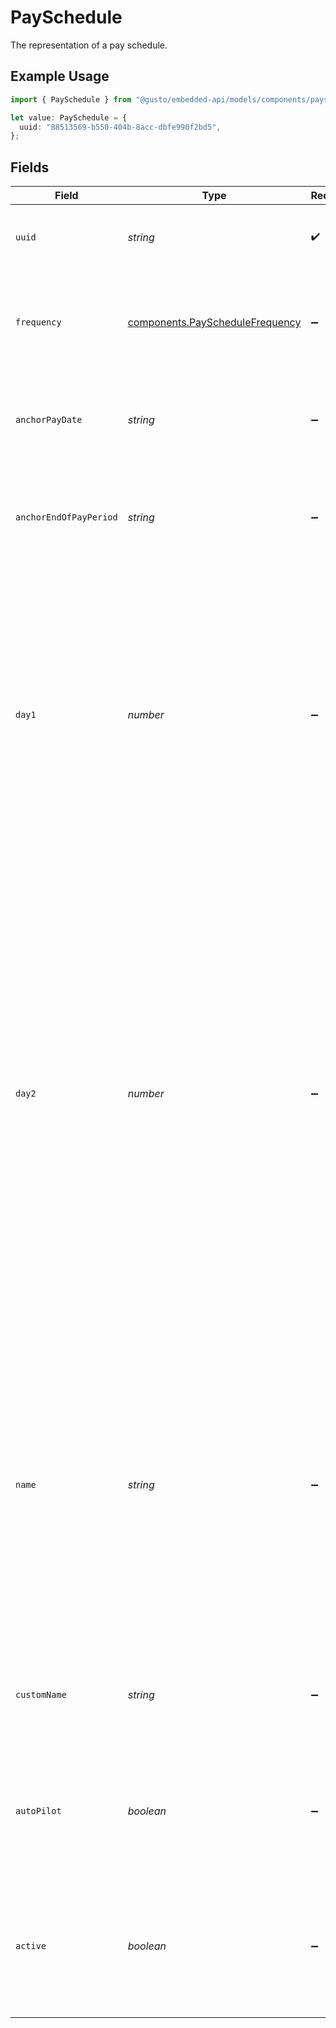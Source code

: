 # PaySchedule

The representation of a pay schedule.

## Example Usage

```typescript
import { PaySchedule } from "@gusto/embedded-api/models/components/payschedule.js";

let value: PaySchedule = {
  uuid: "88513569-b550-404b-8acc-dbfe990f2bd5",
};
```

## Fields

| Field                                                                                                                                                                                                                                                                                                                                                                                                          | Type                                                                                                                                                                                                                                                                                                                                                                                                           | Required                                                                                                                                                                                                                                                                                                                                                                                                       | Description                                                                                                                                                                                                                                                                                                                                                                                                    |
| -------------------------------------------------------------------------------------------------------------------------------------------------------------------------------------------------------------------------------------------------------------------------------------------------------------------------------------------------------------------------------------------------------------- | -------------------------------------------------------------------------------------------------------------------------------------------------------------------------------------------------------------------------------------------------------------------------------------------------------------------------------------------------------------------------------------------------------------- | -------------------------------------------------------------------------------------------------------------------------------------------------------------------------------------------------------------------------------------------------------------------------------------------------------------------------------------------------------------------------------------------------------------- | -------------------------------------------------------------------------------------------------------------------------------------------------------------------------------------------------------------------------------------------------------------------------------------------------------------------------------------------------------------------------------------------------------------- |
| `uuid`                                                                                                                                                                                                                                                                                                                                                                                                         | *string*                                                                                                                                                                                                                                                                                                                                                                                                       | :heavy_check_mark:                                                                                                                                                                                                                                                                                                                                                                                             | The unique identifier of the pay schedule in Gusto.                                                                                                                                                                                                                                                                                                                                                            |
| `frequency`                                                                                                                                                                                                                                                                                                                                                                                                    | [components.PayScheduleFrequency](../../models/components/payschedulefrequency.md)                                                                                                                                                                                                                                                                                                                             | :heavy_minus_sign:                                                                                                                                                                                                                                                                                                                                                                                             | The frequency that employees on this pay schedule are paid with Gusto.                                                                                                                                                                                                                                                                                                                                         |
| `anchorPayDate`                                                                                                                                                                                                                                                                                                                                                                                                | *string*                                                                                                                                                                                                                                                                                                                                                                                                       | :heavy_minus_sign:                                                                                                                                                                                                                                                                                                                                                                                             | The first date that employees on this pay schedule are paid with Gusto.                                                                                                                                                                                                                                                                                                                                        |
| `anchorEndOfPayPeriod`                                                                                                                                                                                                                                                                                                                                                                                         | *string*                                                                                                                                                                                                                                                                                                                                                                                                       | :heavy_minus_sign:                                                                                                                                                                                                                                                                                                                                                                                             | The last date of the first pay period. This can be the same date as the anchor pay date.                                                                                                                                                                                                                                                                                                                       |
| `day1`                                                                                                                                                                                                                                                                                                                                                                                                         | *number*                                                                                                                                                                                                                                                                                                                                                                                                       | :heavy_minus_sign:                                                                                                                                                                                                                                                                                                                                                                                             | An integer between 1 and 31 indicating the first day of the month that employees are paid. This field is only relevant for pay schedules with the “Twice per month” and “Monthly” frequencies. It will be null for pay schedules with other frequencies.                                                                                                                                                       |
| `day2`                                                                                                                                                                                                                                                                                                                                                                                                         | *number*                                                                                                                                                                                                                                                                                                                                                                                                       | :heavy_minus_sign:                                                                                                                                                                                                                                                                                                                                                                                             | An integer between 1 and 31 indicating the second day of the month that employees are paid. This field is the second pay date for pay schedules with the "Twice per month" frequency. For semi-monthly pay schedules, this field should be set to 31. For months shorter than 31 days, we will set the second pay date to the last day of the month. It will be null for pay schedules with other frequencies. |
| `name`                                                                                                                                                                                                                                                                                                                                                                                                         | *string*                                                                                                                                                                                                                                                                                                                                                                                                       | :heavy_minus_sign:                                                                                                                                                                                                                                                                                                                                                                                             | This field will be hourly when the pay schedule is for hourly employees, salaried when the pay schedule is for salaried employees, the department name if pay schedule is by department, and null when the pay schedule is for all employees.                                                                                                                                                                  |
| `customName`                                                                                                                                                                                                                                                                                                                                                                                                   | *string*                                                                                                                                                                                                                                                                                                                                                                                                       | :heavy_minus_sign:                                                                                                                                                                                                                                                                                                                                                                                             | A custom name for a pay schedule, defaults to the pay frequency description.                                                                                                                                                                                                                                                                                                                                   |
| `autoPilot`                                                                                                                                                                                                                                                                                                                                                                                                    | *boolean*                                                                                                                                                                                                                                                                                                                                                                                                      | :heavy_minus_sign:                                                                                                                                                                                                                                                                                                                                                                                             | With Autopilot® enabled, payroll will run automatically one day before your payroll deadlines.                                                                                                                                                                                                                                                                                                                 |
| `active`                                                                                                                                                                                                                                                                                                                                                                                                       | *boolean*                                                                                                                                                                                                                                                                                                                                                                                                      | :heavy_minus_sign:                                                                                                                                                                                                                                                                                                                                                                                             | Whether this pay schedule is associated with any employees. A pay schedule is inactive when it's unassigned.                                                                                                                                                                                                                                                                                                   |